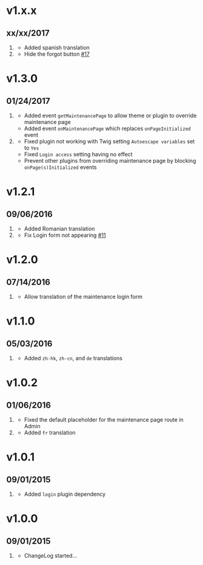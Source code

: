 # v1.x.x
## xx/xx/2017

1. [](#new)
    * Added spanish translation
1. [](#bugfix)
    * Hide the forgot button [#17](https://github.com/getgrav/grav-plugin-maintenance/issues/17)

# v1.3.0
## 01/24/2017

1. [](#new)
    * Added event `getMaintenancePage` to allow theme or plugin to override maintenance page
    * Added event `onMaintenancePage` which replaces `onPageInitialized` event
1. [](#bugfix)
    * Fixed plugin not working with Twig setting `Autoescape variables` set to `Yes`
    * Fixed `Login access` setting having no effect
    * Prevent other plugins from overriding maintenance page by blocking `onPage(s)Initialized` events

# v1.2.1
## 09/06/2016

1. [](#improved)
    * Added Romanian translation
1. [](#bugfix)
    * Fix Login form not appearing [#11](https://github.com/getgrav/grav-plugin-maintenance/issues/11)

# v1.2.0
## 07/14/2016

1. [](#new)
    * Allow translation of the maintenance login form

# v1.1.0
## 05/03/2016

1. [](#new)
    * Added `zh-hk`, `zh-cn`, and `de` translations

# v1.0.2
## 01/06/2016

1. [](#bugfix)
    * Fixed the default placeholder for the maintenance page route in Admin
1. [](#new)
    * Added `fr` translation

# v1.0.1
## 09/01/2015

1. [](#new)
    * Added `login` plugin dependency

# v1.0.0
## 09/01/2015

1. [](#new)
    * ChangeLog started...
